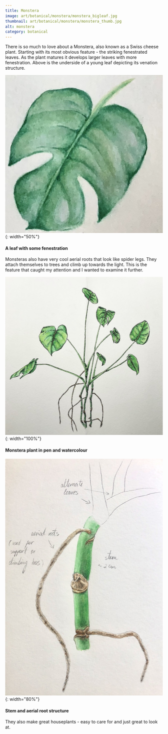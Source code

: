 ```yaml
---
title: Monstera
image: art/botanical/monstera/monstera_bigleaf.jpg
thumbnail: art/botanical/monstera/monstera_thumb.jpg
alt: monstera
category: botanical
---
```


There is so much to love about a Monstera, also known as a Swiss cheese plant. Starting with its most obvious feature -  the striking fenestrated leaves. As the plant matures it develops larger leaves with more fenestration. Above is the underside of a young leaf depicting its venation structure.

![monstera leaf](./assets/img/art/botanical/monstera/monstera_smallleaf.jpg){: width="50%"}

#### A leaf with some fenestration

Monsteras also have very cool aerial roots that look like spider legs. They attach themselves to trees and climb up towards the light. This is the feature that caught my attention and I wanted to examine it further.

![monstera](./assets/img/art/botanical/monstera/monstera.jpg){: width="100%"}

#### Monstera plant in pen and watercolour

![monstera annotation](./assets/img/art/botanical/monstera/monstera_roots.jpg){: width="80%"}

#### Stem and aerial root structure

They also make great houseplants - easy to care for and just great to look at.
